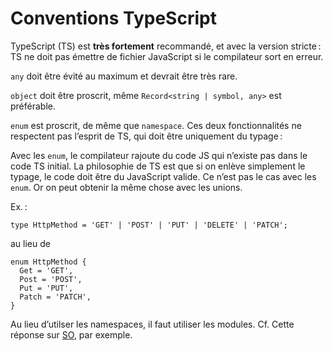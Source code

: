 # Conventions TypeScript

TypeScript (TS) est **très fortement** recommandé, et avec la version stricte : TS ne doit pas émettre de fichier JavaScript si le compilateur sort en erreur.

`any` doit être évité au maximum et devrait être très rare.

`object` doit être proscrit, même `Record<string | symbol, any>` est préférable.

`enum` est proscrit, de même que `namespace`. Ces deux fonctionnalités ne respectent pas l’esprit de TS, qui doit être uniquement du typage :

Avec les `enum`, le compilateur rajoute du code JS qui n’existe pas dans le code TS initial. La philosophie de TS est que si on enlève simplement le typage, le code doit être du JavaScript valide. Ce n’est pas le cas avec les `enum`. Or on peut obtenir la même chose avec les unions.

Ex. :

```
type HttpMethod = 'GET' | 'POST' | 'PUT' | 'DELETE' | 'PATCH';
```

au lieu de

```
enum HttpMethod {
  Get = 'GET',
  Post = 'POST',
  Put = 'PUT',
  Patch = 'PATCH',
}
```

Au lieu d’utilser les namespaces, il faut utiliser les modules. Cf. Cette réponse sur [SO](https://stackoverflow.com/questions/56059351/tslint-namespace-and-module-are-disallowed#56061134), par exemple.
